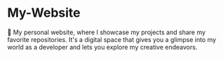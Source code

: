 # My-Website
🤠 My personal website, where I showcase my projects and share my favorite repositories. It's a digital space that gives you a glimpse into my world as a developer and lets you explore my creative endeavors.
